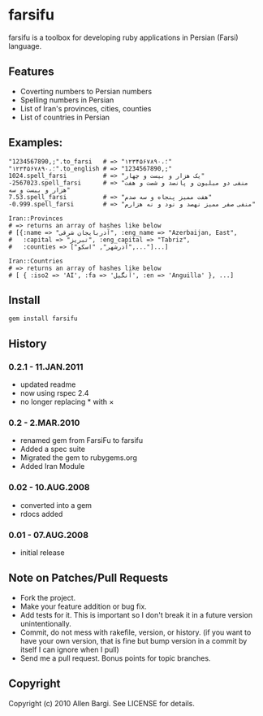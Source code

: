 # farsifu
farsifu is a toolbox for developing ruby applications in Persian (Farsi) language.

## Features
* Coverting numbers to Persian numbers
* Spelling numbers in Persian
* List of Iran's provinces, cities, counties
* List of countries in Persian

## Examples:
    "1234567890,;".to_farsi   # => "۱۲۳۴۵۶۷۸۹۰،؛"
    "۱۲۳۴۵۶۷۸۹۰،؛".to_english # => "1234567890,;"
    1024.spell_farsi          # => "یک هزار و بیست و چهار"
    -2567023.spell_farsi      # => "منفی دو میلیون و پانصد و شصت و هفت هزار و بیست و سه"
    7.53.spell_farsi          # => "هفت ممیز پنجاه و سه صدم"
    -0.999.spell_farsi        # => "منفی صفر ممیز نهصد و نود و نه هزارم"
    
    Iran::Provinces
    # => returns an array of hashes like below
    # [{:name => "آذربایجان شرقی", :eng_name => "Azerbaijan, East",
    #   :capital => "تبریز", :eng_capital => "Tabriz", 
    #   :counties => ["آذرشهر", "اسکو",..."]...]

    Iran::Countries
    # => returns an array of hashes like below
    # [ { :iso2 => 'AI', :fa => 'آنگیل', :en => 'Anguilla' }, ...]

## Install
    gem install farsifu

## History

### 0.2.1 - 11.JAN.2011
* updated readme
* now using rspec 2.4
* no longer replacing * with ×

### 0.2 - 2.MAR.2010
* renamed gem from FarsiFu to farsifu
* Added a spec suite
* Migrated the gem to rubygems.org
* Added Iran Module

### 0.02 - 10.AUG.2008
* converted into a gem
* rdocs added

### 0.01 - 07.AUG.2008
* initial release


## Note on Patches/Pull Requests

* Fork the project.
* Make your feature addition or bug fix.
* Add tests for it. This is important so I don't break it in a
  future version unintentionally.
* Commit, do not mess with rakefile, version, or history.
  (if you want to have your own version, that is fine but bump version in a commit by itself I can ignore when I pull)
* Send me a pull request. Bonus points for topic branches.

## Copyright

Copyright (c) 2010 Allen Bargi. See LICENSE for details.
